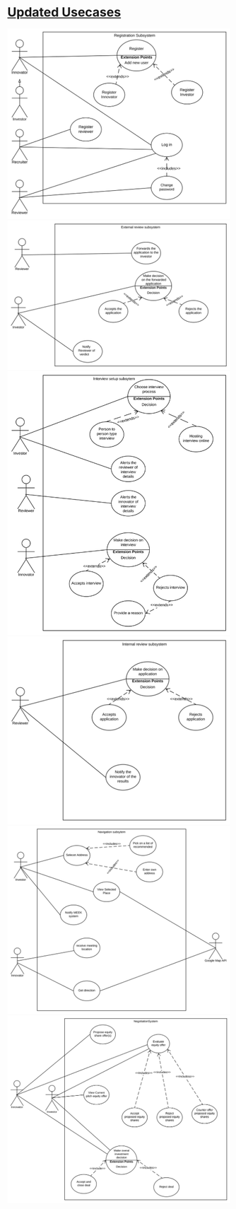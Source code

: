 # <u> Updated Usecases </u>


![](images/usecases/D3Page1.svg)
![](images/usecases/D3-Page2.svg)
![](images/usecases/D3-Page3.svg)
![](images/usecases/D3-Page4.svg)
![](images/usecases/D3-Page5.svg)
![](images/usecases/D3Diagrams-Page8.svg)